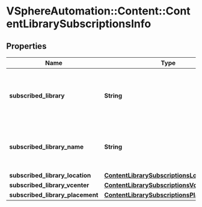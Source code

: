 # VSphereAutomation::Content::ContentLibrarySubscriptionsInfo

## Properties
Name | Type | Description | Notes
------------ | ------------- | ------------- | -------------
**subscribed_library** | **String** | Identifier of the subscribed library associated with the subscription. | 
**subscribed_library_name** | **String** | Name of the subscribed library associated with the subscription. | 
**subscribed_library_location** | [**ContentLibrarySubscriptionsLocation**](ContentLibrarySubscriptionsLocation.md) |  | 
**subscribed_library_vcenter** | [**ContentLibrarySubscriptionsVcenterInfo**](ContentLibrarySubscriptionsVcenterInfo.md) |  | [optional] 
**subscribed_library_placement** | [**ContentLibrarySubscriptionsPlacementInfo**](ContentLibrarySubscriptionsPlacementInfo.md) |  | 


